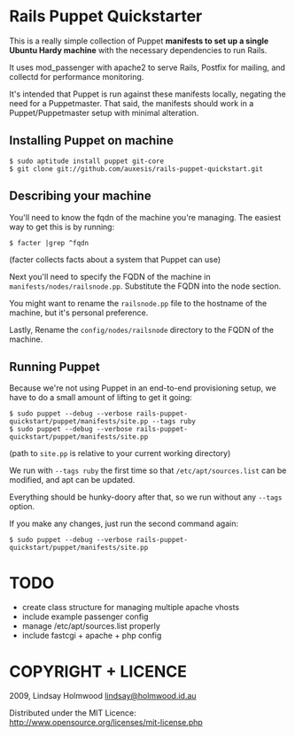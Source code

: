 Rails Puppet Quickstarter
=========================

This is a really simple collection of Puppet **manifests to set up a single
Ubuntu Hardy machine** with the necessary dependencies to run Rails. 

It uses mod\_passenger with apache2 to serve Rails, Postfix for mailing, and
collectd for performance monitoring. 

It's intended that Puppet is run against these manifests locally, negating
the need for a Puppetmaster. That said, the manifests should work in a 
Puppet/Puppetmaster setup with minimal alteration. 

Installing Puppet on machine
----------------------------

    $ sudo aptitude install puppet git-core
    $ git clone git://github.com/auxesis/rails-puppet-quickstart.git  

Describing your machine
-----------------------

You'll need to know the fqdn of the machine you're managing. The easiest way 
to get this is by running:

    $ facter |grep ^fqdn

(facter collects facts about a system that Puppet can use)

Next you'll need to specify the FQDN of the machine in 
`manifests/nodes/railsnode.pp`. Substitute the FQDN into the node section. 

You might want to rename the `railsnode.pp` file to the hostname of the machine,
but it's personal preference. 

Lastly, Rename the `config/nodes/railsnode` directory to the FQDN of the machine.

Running Puppet
--------------

Because we're not using Puppet in an end-to-end provisioning setup, we have to 
do a small amount of lifting to get it going: 

    $ sudo puppet --debug --verbose rails-puppet-quickstart/puppet/manifests/site.pp --tags ruby
    $ sudo puppet --debug --verbose rails-puppet-quickstart/puppet/manifests/site.pp

(path to `site.pp` is relative to your current working directory)

We run with `--tags ruby` the first time so that `/etc/apt/sources.list` can be 
modified, and apt can be updated. 

Everything should be hunky-doory after that, so we run without any `--tags` option. 

If you make any changes, just run the second command again: 
    
    $ sudo puppet --debug --verbose rails-puppet-quickstart/puppet/manifests/site.pp


TODO
====
 * create class structure for managing multiple apache vhosts
 * include example passenger config
 * manage /etc/apt/sources.list properly
 * include fastcgi + apache + php config

COPYRIGHT + LICENCE
===================

2009, Lindsay Holmwood <lindsay@holmwood.id.au>

Distributed under the MIT Licence: http://www.opensource.org/licenses/mit-license.php
